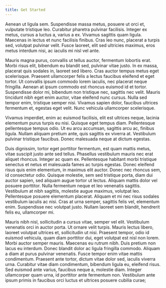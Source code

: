 ```yaml
---
title: Get Started
---
```

Aenean ut ligula sem. Suspendisse massa metus, posuere ut orci et, vulputate tristique leo. Curabitur pharetra pulvinar facilisis. Integer ex metus, cursus a luctus a, varius a ex. Vivamus sagittis quam ligula. Maecenas in lectus et nunc facilisis finibus. Cras leo nunc, placerat a turpis sed, volutpat pulvinar velit. Fusce laoreet, elit sed ultricies maximus, eros metus interdum nisi, ac iaculis mi nisl vel ante.

Mauris magna purus, convallis ut tellus auctor, fermentum lobortis erat. Morbi risus elit, bibendum eu blandit sed, pulvinar vitae justo. In ex massa, placerat quis sodales in, laoreet sed libero. Cras auctor tempus metus eget scelerisque. Praesent ullamcorper felis a lectus faucibus eleifend et eget tortor. Ut convallis ipsum commodo lorem iaculis, nec placerat neque fringilla. Aenean at ipsum commodo est rhoncus euismod id et tortor. Suspendisse dolor mi, bibendum non tristique nec, sagittis nec velit. Mauris tincidunt nibh eget enim auctor, vitae eleifend nunc cursus. Nulla sed tempor enim, tristique semper nisi. Vivamus sapien dolor, faucibus ultrices fermentum et, egestas eget velit. Nunc vehicula ullamcorper scelerisque.

Vivamus imperdiet, enim ac euismod facilisis, elit est ultrices neque, lacinia elementum purus turpis eu nisi. Quisque eget tempus diam. Pellentesque pellentesque tempus odio. Ut eu arcu accumsan, sagittis arcu ac, finibus ligula. Nullam aliquam pretium ante, quis sagittis ex viverra at. Vestibulum pulvinar tristique faucibus. Donec malesuada neque at dictum egestas.

Duis dignissim, tortor eget porttitor fermentum, est quam mattis metus, vitae suscipit justo ante sed tellus. Phasellus vestibulum mauris nec erat aliquet rhoncus. Integer ac quam ex. Pellentesque habitant morbi tristique senectus et netus et malesuada fames ac turpis egestas. Donec eleifend risus quis enim elementum, in maximus elit auctor. Donec nec rhoncus sem, id consectetur odio. Quisque molestie, sem sed tristique porta, diam dui auctor sapien, sed aliquam augue tortor ut lectus. Aliquam mattis dolor vel posuere porttitor. Nulla fermentum neque et leo venenatis sagittis. Vestibulum at nibh sagittis, molestie augue maximus, volutpat leo. Pellentesque posuere elementum placerat. Aliquam et mi nec risus sodales vestibulum iaculis ac nisi. Cras at urna semper, sagittis felis vel, elementum enim. Suspendisse nec volutpat justo. Nullam laoreet sem blandit, hendrerit felis eu, ullamcorper mi.

Mauris nibh nisl, sollicitudin a cursus vitae, semper vel elit. Vestibulum venenatis orci in auctor porta. Ut ornare velit turpis. Mauris lectus libero, laoreet volutpat ultrices et, sollicitudin ut nisi. Praesent tempor, odio id euismod vehicula, quam diam porttitor dui, eget volutpat est nisl non lorem. Morbi auctor semper mauris. Maecenas eu rutrum nibh. Duis pretium non lacus eu interdum. Donec blandit dolor ac ligula fringilla commodo. Aliquam a diam at purus pulvinar venenatis. Fusce tempor enim vitae mattis condimentum. Praesent ante tortor, dictum vitae dolor sed, iaculis viverra urna. Curabitur vitae diam condimentum, bibendum ligula eu, eleifend risus. Sed euismod ante varius, faucibus neque a, molestie diam. Integer ullamcorper quam urna, id porttitor ante fermentum non. Vestibulum ante ipsum primis in faucibus orci luctus et ultrices posuere cubilia curae;
